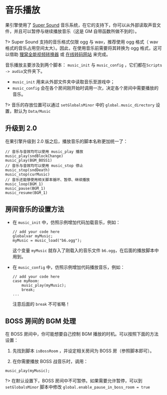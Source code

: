 # 音乐播放

果引擎使用了 [Super Sound](http://gmc.yoyogames.com/index.php?showtopic=120034) 音乐系统，在它的支持下，你可以从外部读取声音文件，并且可以暂停与继续播放音乐（这是 GM 自带函数所做不到的）。

?> Super Sound 支持的音乐格式仅限 ogg 与 wav，推荐使用 ogg 格式（ wav 格式的音乐占用空间太大）。因此，在使用音乐前需要将其转换为 ogg 格式，这可以借助 [狸窝全能视频转换器](http://www.leawo.cn) 或 [在线转码网站](https://convertio.co/zh/) 来完成。

音乐播放主要涉及到两个脚本： `music_init` 与 `music_config` ，它们都在`Scripts -> audio`文件夹下。

* `music_init` 用来从外部文件夹中读取音乐至游戏中；
* `music_config` 会在各个房间刚开始时调用一次，决定各个房间中需要播放的音乐。

?> 音乐的存放位置可以通过 `setGlobalsMinor` 中的 `global.music_directory` 设置，默认为 `Data/Music`

## 升级到 2.0

在果引擎升级到 2.0 版之后，播放音乐的脚本名称更加统一了：

```gml
// 音乐与音效均可以使用 music_play 播放
music_play(sndBlockChange)
music_play(BGM_BOSS1)
// 音乐与音效均可以使用 music_stop 停止
music_stop(sndDeath)
music_stop(curMusic)
// 音乐还能够使用相关脚本循环、暂停、继续播放
music_loop(BGM_1)
music_pause(BGM_1)
music_resume(BGM_1)
```

## 房间音乐的设置方法

* 在 `music_init` 中，仿照示例增加代码加载音乐，例如：
  ```gml
  // add your code here
  globalvar myMusic;
  myMusic = music_load("b6.ogg");
  ```
  这个变量 `myMusic` 就存入了刚载入的音乐文件 `b6.ogg`，在后面的播放脚本中用到。
* 在 `music_config` 中，仿照示例增加代码播放音乐，例如：

  ```gml
  // add your code here
  case myRoom:
      music_play(myMusic);
      break;
  ...
  ```

  注意后面的 `break` 不可省略！

## BOSS 房间的 BGM 处理

在 BOSS 房间中，你可能想要自己控制 BGM 播放的时机。可以按照下面的方法设置：

1.  先找到脚本 `isBossRoom` ，并设定相关房间为 BOSS 房（参照脚本即可）。

2.  在你需要播放 BOSS 战音乐时，调用：

```gml
music_play(myMusic);
```

?> 在默认设置下，BOSS 房间中不可暂停。如果需要允许暂停，可以到 `setGlobalsMinor` 脚本中修改 `global.enable_pause_in_boss_room = true`
